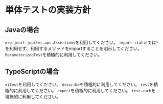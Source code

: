 # 単体テストの実装方針

## Javaの場合

`org.junit.jupiter.api.Assertions`を利用してください。
`import static`では`*`を利用せず、利用するメソッドをimportすることを明示してください。
`ParameterizedTest`を積極的に利用してください。

## TypeScriptの場合

`vitest`を利用してください。
`describe`を積極的に利用してください。
`test`を積極的に利用してください。
`expect`を積極的に利用してください。
`test.each`を積極的に利用してください。
